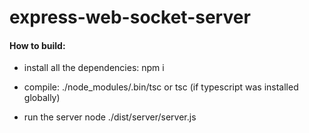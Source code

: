 # express-web-socket-server

#### How to build:
* install all the dependencies:
npm i

* compile:
./node_modules/.bin/tsc
or
tsc (if typescript was installed globally)

* run the server
node ./dist/server/server.js
